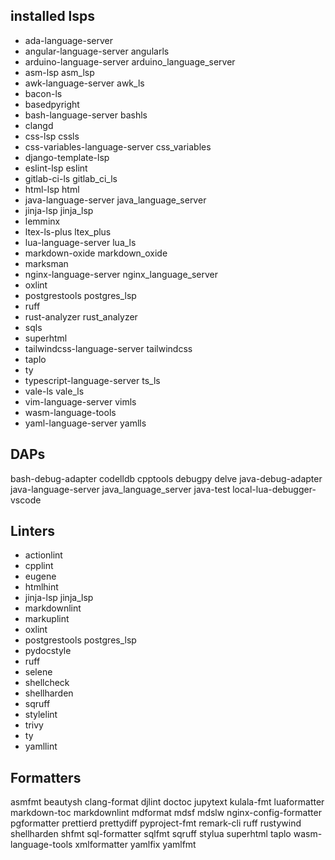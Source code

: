 ## installed lsps

- ada-language-server
- angular-language-server angularls
- arduino-language-server arduino_language_server
- asm-lsp asm_lsp
- awk-language-server awk_ls
- bacon-ls
- basedpyright
- bash-language-server bashls
- clangd
- css-lsp cssls
- css-variables-language-server css_variables
- django-template-lsp
- eslint-lsp eslint
- gitlab-ci-ls gitlab_ci_ls
- html-lsp html
- java-language-server java_language_server
- jinja-lsp jinja_lsp
- lemminx
- ltex-ls-plus ltex_plus
- lua-language-server lua_ls
- markdown-oxide markdown_oxide
- marksman
- nginx-language-server nginx_language_server
- oxlint
- postgrestools postgres_lsp
- ruff
- rust-analyzer rust_analyzer
- sqls
- superhtml
- tailwindcss-language-server tailwindcss
- taplo
- ty
- typescript-language-server ts_ls
- vale-ls vale_ls
- vim-language-server vimls
- wasm-language-tools
- yaml-language-server yamlls

## DAPs

bash-debug-adapter
codelldb
cpptools
debugpy
delve
java-debug-adapter
java-language-server java_language_server
java-test
local-lua-debugger-vscode

## Linters

- actionlint
- cpplint
- eugene
- htmlhint
- jinja-lsp jinja_lsp
- markdownlint
- markuplint
- oxlint
- postgrestools postgres_lsp
- pydocstyle
- ruff
- selene
- shellcheck
- shellharden
- sqruff
- stylelint
- trivy
- ty
- yamllint

## Formatters

asmfmt
beautysh
clang-format
djlint
doctoc
jupytext
kulala-fmt
luaformatter
markdown-toc
markdownlint
mdformat
mdsf
mdslw
nginx-config-formatter
pgformatter
prettierd
prettydiff
pyproject-fmt
remark-cli
ruff
rustywind
shellharden
shfmt
sql-formatter
sqlfmt
sqruff
stylua
superhtml
taplo
wasm-language-tools
xmlformatter
yamlfix
yamlfmt
